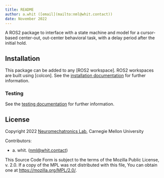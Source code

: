 ```yaml
---
title: README
author: a.whit ([email](mailto:nml@whit.contact))
date: November 2022
---
```


<!-- License

Copyright 2022 Neuromechatronics Lab, Carnegie Mellon University (a.whit)

Contributors: 
  a. whit. (nml@whit.contact)

This Source Code Form is subject to the terms of the Mozilla Public
License, v. 2.0. If a copy of the MPL was not distributed with this
file, You can obtain one at https://mozilla.org/MPL/2.0/.
-->

A ROS2 package to interface with a state machine and model for a cursor-based center-out, out-center behavioral task, with a delay period after the initial hold.

## Installation

This package can be added to any [ROS2 workspace]. ROS2 workspaces are built using [colcon]. See the [installation documentation](doc/markdown/installation.md) 
for further information.

### Testing

See the [testing documentation](doc/markdown/testing.md) for further 
information.

## License

Copyright 2022 [Neuromechatronics Lab], Carnegie Mellon University

Contributors: 
* a. whit. (nml@whit.contact)

This Source Code Form is subject to the terms of the Mozilla Public
License, v. 2.0. If a copy of the MPL was not distributed with this
file, You can obtain one at https://mozilla.org/MPL/2.0/.

<!---------------------------------------------------------------------
   References
---------------------------------------------------------------------->

[Python path]: https://docs.python.org/3/tutorial/modules.html#the-module-search-path

[doctest]: https://docs.python.org/3/library/doctest.html

[pytransitions]: https://github.com/pytransitions/transitions

[ros_transitions]: https://github.com/ricmua/ros_transitions

[ROS2]: https://docs.ros.org/en/humble/index.html

[setuptools]: https://setuptools.pypa.io/en/latest/userguide/quickstart.html#basic-use

[Neuromechatronics Lab]: https://www.meche.engineering.cmu.edu/faculty/neuromechatronics-lab.html

[pip install]: https://pip.pypa.io/en/stable/cli/pip_install/

